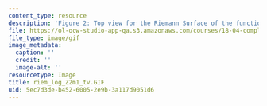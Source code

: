 ```yaml
---
content_type: resource
description: 'Figure 2: Top view for the Riemann Surface of the function f(z)=log(z[exp]2-1)'
file: https://ol-ocw-studio-app-qa.s3.amazonaws.com/courses/18-04-complex-variables-with-applications-fall-1999/5ec7d3deb45260052e9b3a117d9051d6_riem_log_Z2m1_tv.GIF
file_type: image/gif
image_metadata:
  caption: ''
  credit: ''
  image-alt: ''
resourcetype: Image
title: riem_log_Z2m1_tv.GIF
uid: 5ec7d3de-b452-6005-2e9b-3a117d9051d6
---
```

